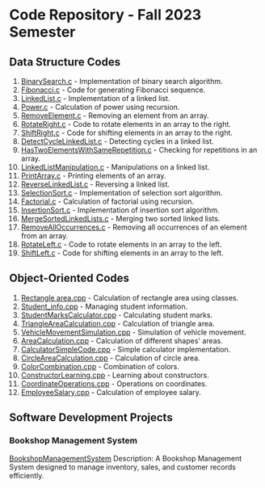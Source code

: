 # Code Repository - Fall 2023 Semester

## Data Structure Codes

1. [BinarySearch.c](./DataStructure/BinarySearch.c) - Implementation of binary search algorithm.
2. [Fibonacci.c](./DataStructure/Fibonacci.c) - Code for generating Fibonacci sequence.
3. [LinkedList.c](./DataStructure/LinkedList.c) - Implementation of a linked list.
4. [Power.c](./DataStructure/Power.c) - Calculation of power using recursion.
5. [RemoveElement.c](./DataStructure/RemoveElement.c) - Removing an element from an array.
6. [RotateRight.c](./DataStructure/RotateRight.c) - Code to rotate elements in an array to the right.
7. [ShiftRight.c](./DataStructure/ShiftRight.c) - Code for shifting elements in an array to the right.
8. [DetectCycleLinkedList.c](./DataStructure/DetectCycleLinkedList.c) - Detecting cycles in a linked list.
9. [HasTwoElementsWithSameRepetition.c](./DataStructure/HasTwoElementsWithSameRepetition.c) - Checking for repetitions in an array.
10. [LinkedListManipulation.c](./DataStructure/LinkedListManipulation.c) - Manipulations on a linked list.
11. [PrintArray.c](./DataStructure/PrintArray.c) - Printing elements of an array.
12. [ReverseLinkedList.c](./DataStructure/ReverseLinkedList.c) - Reversing a linked list.
13. [SelectionSort.c](./DataStructure/SelectionSort.c) - Implementation of selection sort algorithm.
14. [Factorial.c](./DataStructure/Factorial.c) - Calculation of factorial using recursion.
15. [InsertionSort.c](./DataStructure/InsertionSort.c) - Implementation of insertion sort algorithm.
16. [MergeSortedLinkedLists.c](./DataStructure/MergeSortedLinkedLists.c) - Merging two sorted linked lists.
17. [RemoveAllOccurrences.c](./DataStructure/RemoveAllOccurrences.c) - Removing all occurrences of an element from an array.
18. [RotateLeft.c](./DataStructure/RotateLeft.c) - Code to rotate elements in an array to the left.
19. [ShiftLeft.c](./DataStructure/ShiftLeft.c) - Code for shifting elements in an array to the left.

## Object-Oriented Codes

1. [Rectangle area.cpp](./ObjectOrientedProgramming/RectangleArea.cpp) - Calculation of rectangle area using classes.
2. [Student_info.cpp](./ObjectOrientedProgramming/StudentInfo.cpp) - Managing student information.
3. [StudentMarksCalculator.cpp](./ObjectOrientedProgramming/StudentMarksCalculator.cpp) - Calculating student marks.
4. [TriangleAreaCalculation.cpp](./ObjectOrientedProgramming/TriangleAreaCalculation.cpp) - Calculation of triangle area.
5. [VehicleMovementSimulation.cpp](./ObjectOrientedProgramming/VehicleMovementSimulation.cpp) - Simulation of vehicle movement.
6. [AreaCalculation.cpp](./ObjectOrientedProgramming/AreaCalculation.cpp) - Calculation of different shapes' areas.
7. [CalculatorSimpleCode.cpp](./ObjectOrientedProgramming/CalculatorSimpleCode.cpp) - Simple calculator implementation.
8. [CircleAreaCalculation.cpp](./ObjectOrientedProgramming/CircleAreaCalculation.cpp) - Calculation of circle area.
9. [ColorCombination.cpp](./ObjectOrientedProgramming/ColorCombination.cpp) - Combination of colors.
10. [ConstructorLearning.cpp](./ObjectOrientedProgramming/ConstructorLearning.cpp) - Learning about constructors.
11. [CoordinateOperations.cpp](./ObjectOrientedProgramming/CoordinateOperations.cpp) - Operations on coordinates.
12. [EmployeeSalary.cpp](./ObjectOrientedProgramming/EmployeeSalary.cpp) - Calculation of employee salary.

## Software Development Projects

### Bookshop Management System
[BookshopManagementSystem](./SoftwareDevProjects/BookshopManagementSystem)
Description: A Bookshop Management System designed to manage inventory, sales, and customer records efficiently.
